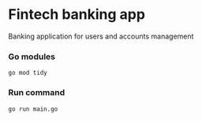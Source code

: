 # Fintech banking app

Banking application for users and accounts management

### Go modules
`go mod tidy`

### Run command
`go run main.go`
